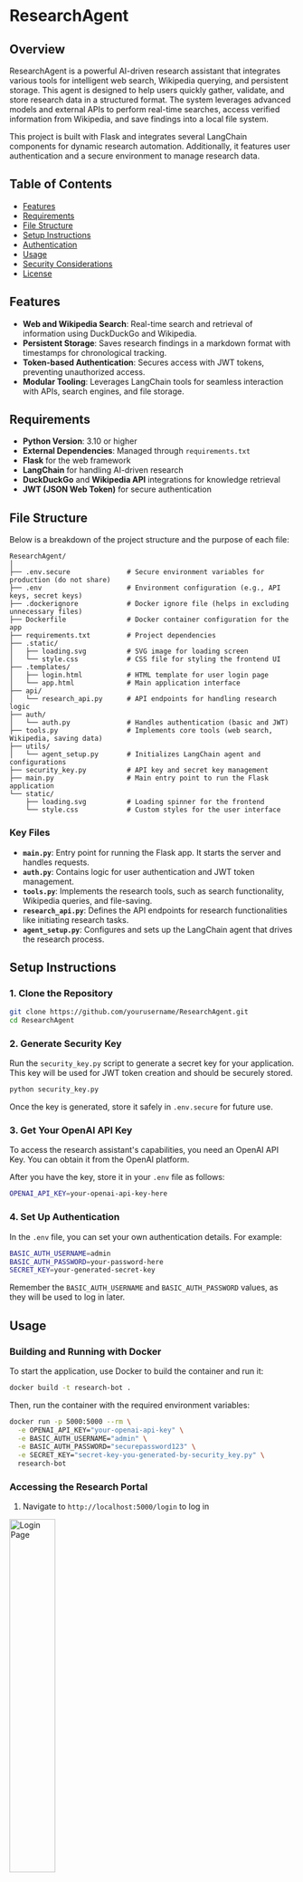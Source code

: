 # ResearchAgent

## Overview
ResearchAgent is a powerful AI-driven research assistant that integrates various tools for intelligent web search, Wikipedia querying, and persistent storage. This agent is designed to help users quickly gather, validate, and store research data in a structured format. The system leverages advanced models and external APIs to perform real-time searches, access verified information from Wikipedia, and save findings into a local file system.

This project is built with Flask and integrates several LangChain components for dynamic research automation. Additionally, it features user authentication and a secure environment to manage research data.

## Table of Contents
- [Features](#features)
- [Requirements](#requirements)
- [File Structure](#file-structure)
- [Setup Instructions](#setup-instructions)
- [Authentication](#authentication)
- [Usage](#usage)
- [Security Considerations](#security-considerations)
- [License](#license)

## Features
- **Web and Wikipedia Search**: Real-time search and retrieval of information using DuckDuckGo and Wikipedia.
- **Persistent Storage**: Saves research findings in a markdown format with timestamps for chronological tracking.
- **Token-based Authentication**: Secures access with JWT tokens, preventing unauthorized access.
- **Modular Tooling**: Leverages LangChain tools for seamless interaction with APIs, search engines, and file storage.

## Requirements
- **Python Version**: 3.10 or higher
- **External Dependencies**: Managed through `requirements.txt`
- **Flask** for the web framework
- **LangChain** for handling AI-driven research
- **DuckDuckGo** and **Wikipedia API** integrations for knowledge retrieval
- **JWT (JSON Web Token)** for secure authentication

## File Structure
Below is a breakdown of the project structure and the purpose of each file:
```text
ResearchAgent/
│
├── .env.secure              # Secure environment variables for production (do not share)
├── .env                     # Environment configuration (e.g., API keys, secret keys)
├── .dockerignore            # Docker ignore file (helps in excluding unnecessary files)
├── Dockerfile               # Docker container configuration for the app
├── requirements.txt         # Project dependencies
├── .static/
│   ├── loading.svg          # SVG image for loading screen
│   └── style.css            # CSS file for styling the frontend UI
├── .templates/
│   ├── login.html           # HTML template for user login page
│   └── app.html             # Main application interface
├── api/
│   └── research_api.py      # API endpoints for handling research logic
├── auth/
│   └── auth.py              # Handles authentication (basic and JWT)
├── tools.py                 # Implements core tools (web search, Wikipedia, saving data)
├── utils/
│   └── agent_setup.py       # Initializes LangChain agent and configurations
├── security_key.py          # API key and secret key management
├── main.py                  # Main entry point to run the Flask application
└── static/
    ├── loading.svg          # Loading spinner for the frontend
    └── style.css            # Custom styles for the user interface
```


### Key Files
- **`main.py`**: Entry point for running the Flask app. It starts the server and handles requests.
- **`auth.py`**: Contains logic for user authentication and JWT token management.
- **`tools.py`**: Implements the research tools, such as search functionality, Wikipedia queries, and file-saving.
- **`research_api.py`**: Defines the API endpoints for research functionalities like initiating research tasks.
- **`agent_setup.py`**: Configures and sets up the LangChain agent that drives the research process.

## Setup Instructions

### 1. Clone the Repository
```bash
git clone https://github.com/yourusername/ResearchAgent.git
cd ResearchAgent
```

### 2. Generate Security Key
Run the `security_key.py` script to generate a secret key for your application. This key will be used for JWT token creation and should be securely stored.

```bash
python security_key.py
```
Once the key is generated, store it safely in `.env.secure` for future use.

### 3. Get Your OpenAI API Key
To access the research assistant's capabilities, you need an OpenAI API Key. You can obtain it from the OpenAI platform.

After you have the key, store it in your `.env` file as follows:

```bash
OPENAI_API_KEY=your-openai-api-key-here
```
### 4. Set Up Authentication
In the `.env` file, you can set your own authentication details. For example:

```bash
BASIC_AUTH_USERNAME=admin
BASIC_AUTH_PASSWORD=your-password-here
SECRET_KEY=your-generated-secret-key
```
Remember the `BASIC_AUTH_USERNAME` and `BASIC_AUTH_PASSWORD` values, as they will be used to log in later.

## Usage
### Building and Running with Docker
To start the application, use Docker to build the container and run it:

```bash
docker build -t research-bot .
```

Then, run the container with the required environment variables:

```bash
docker run -p 5000:5000 --rm \
  -e OPENAI_API_KEY="your-openai-api-key" \
  -e BASIC_AUTH_USERNAME="admin" \
  -e BASIC_AUTH_PASSWORD="securepassword123" \
  -e SECRET_KEY="secret-key-you-generated-by-security_key.py" \
  research-bot
  ```
### Accessing the Research Portal
<style>
  .image-slider {
    overflow: hidden;
    position: relative;
  }
  
  .slide-animation {
    animation: slideHorizontal 12s infinite ease-in-out;
    transition: transform 0.8s ease;
  }
  
  @keyframes slideHorizontal {
    0%, 100% {
      transform: translateX(0);
    }
    50% {
      transform: translateX(20px);
    }
  }

  .image-pair {
    display: flex;
    gap: 20px;
    padding: 10px;
    margin: 40px 10px;
  }
  
  .image-pair img {
    width: 45%;
    height: auto;
    border-radius: 8px;
    transition: transform 0.3s ease;
  }
  
  .image-pair img:hover {
    transform: translateX(10px);
    z-index: 2;
  }
</style>

1. Navigate to `http://localhost:5000/login` to log in
<div class="image-slider">
  <img src="images/1.png" alt="Login Page" class="slide-animation" style="width: 40%;">
</div>

2. Upon successful authentication, you'll be redirected to the research dashboard (`/app`)
<div class="image-pair">
  <img src="images/2a.png" alt="Night Mode" style="animation: slideLeft 1s ease-out; style="width: 40%;">
  <img src="images/2b.png" alt="Day Mode" style="animation: slideRight 1s ease-out;style="width: 40%;">
</div>

3. From the dashboard, you can:
   - Perform web searches
   - Query Wikipedia
   - Save research findings
<div class="image-pair">
  <img src="images/3a.png" alt="Day Query" style="animation: float 4s ease-in-out infinite; style="width: 40%;">
  <img src="images/3b.png" alt="Night Query" style="animation: float 4s ease-in-out infinite 2s; style="width: 40%;">
</div>

## Authentication System

### Token-Based Authentication
- Uses JWT tokens to secure access
- Flow:
  1. Visit `/login` and enter credentials
  2. Successful authentication generates a JWT token
  3. Token is attached to URL for subsequent requests

### Manual Authentication Flow
- The system validates credentials against environment variables (`BASIC_AUTH_USERNAME` and `BASIC_AUTH_PASSWORD`). Once validated, a token is generated using the secret key defined in `.env`.

## Security Considerations
- Sensitive Information: Ensure that .env.secure and .env files are never pushed to public repositories.

- Password Hashing: The current implementation uses plaintext passwords for authentication. Do not use in production; integrate a password hashing mechanism (e.g., bcrypt) for better security.

- Token Expiry: JWT tokens are configured to expire after 24 hours to reduce security risks from session hijacking.

- HTTPS: Use HTTPS (via reverse proxy like Nginx) in production to protect sensitive data such as JWT tokens.

- Rate Limiting: For API security, implement rate limiting to avoid excessive requests from users.

## License
This project is licensed under the [MIT License](./LICENSE) - see the LICENSE file for details.

## Contributing
We welcome contributions to ResearchAgent. Please fork the repository and submit a pull request for any changes. For major changes, please open an issue first to discuss what you would like to change.

## Conclusion
The ResearchAgent is a robust tool for automating research tasks, offering real-time search, Wikipedia querying, and persistent storage. By setting up the environment correctly and following the steps outlined in this README, you'll be ready to harness the full power of this agent for your research automation needs.

## 📬 Contact

Feel free to reach out or connect with me:

- 📧 **Email:** [adenabrehama@gmail.com](mailto:adenabrehama@gmail.com)
- 💼 **LinkedIn:** [linkedin.com/in/aden](https://www.linkedin.com/in/aden-alemayehu-1629aa255)
- 🎨 **CodePen:** [codepen.io/adexoxo](https://codepen.io/adexoxo)
